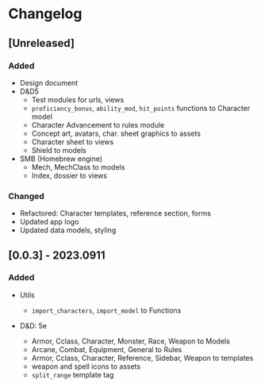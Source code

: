# Changelog

## [Unreleased]

### Added

- Design document
- D&D5
  + Test modules for urls, views
  + `proficiency_bonus`, `ability_mod`, `hit_points` functions to Character model
  + Character Advancement to rules module
  + Concept art, avatars, char. sheet graphics to assets
  + Character sheet to views
  + Shield to models
- SMB (Homebrew engine)
  + Mech, MechClass to models
  + Index, dossier to views

### Changed

- Refactored: Character templates, reference section, forms
- Updated app logo
- Updated data models, styling

## [0.0.3] - 2023.0911

### Added

- Utils
  + `import_characters`, `import_model` to Functions

- D&D: 5e
  + Armor, Cclass, Character, Monster, Race, Weapon to Models
  + Arcane, Combat, Equipment, General to Rules
  + Armor, Cclass, Character, Reference, Sidebar, Weapon to templates
  + weapon and spell icons to assets
  + `split_range` template tag
